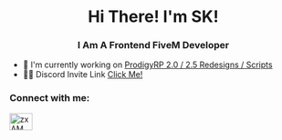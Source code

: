 <h1 align="center">Hi There! I'm SK!</h1>
<h3 align="center">I Am A Frontend FiveM Developer</h3>

- 🔭 I'm currently working on [ProdigyRP 2.0 / 2.5 Redesigns / Scripts](https://sk-developments.com/)
- 👨‍💻 Discord Invite Link [Click Me!](https://sk-developments.com/discord)

<h3 align="left">Connect with me:</h3>
<p align="left">
<a href="https://sk-developments.com/discord" target="blank"><img align="center" src="https://raw.githubusercontent.com/rahuldkjain/github-profile-readme-generator/master/src/images/icons/Social/discord.svg" alt="zxAMWdFntP" height="30" width="40" /></a>
</p>

